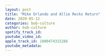 ```yaml
---
layout: post
title: "Mike Orlando and Allie Recks Return"
date: 2020-05-12
categories: bob-culture
author: bob-culture
spotify_track_id: 
youtube_video_id: 
apple_track_id: 1000474315286
youtube_metadata: 
---
```

